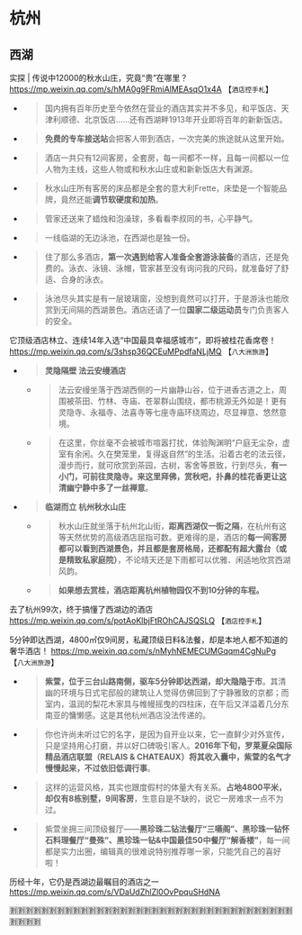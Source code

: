 
# 杭州

## 西湖

实探 | 传说中12000的秋水山庄，究竟“贵”在哪里？ https://mp.weixin.qq.com/s/hMA0g9FRmiAlMEAsqO1x4A  【`酒店控手札`】
- > 国内拥有百年历史至今依然在营业的酒店其实并不多见，和平饭店、天津利顺德、北京饭店......还有西湖畔1913年开业即将百年的新新饭店。
- > **免费的专车接送站**会把客人带到酒店，一次完美的旅途就从这里开始。
- > 酒店一共只有12间客房，全套房，每一间都不一样，且每一间都以一位人物为主线，这些人物或和秋水山庄或和新新饭店大有渊源。
- > 秋水山庄所有客房的床品都是全套的意大利Frette，床垫是一个智能品牌，竟然还能**调节软硬度和加热**。
- > 管家还送来了蜡烛和泡澡球，多看看李叔同的书，心平静气。
- > 一线临湖的无边泳池，在西湖也是独一份。
- > 住了那么多酒店，**第一次遇到给客人准备全套游泳装备**的酒店，还是免费的。泳衣、泳镜、泳帽，管家甚至没有询问我的尺码，就准备好了舒适、合身的泳衣。
- > 泳池尽头其实是有一层玻璃窗，没想到竟然可以打开，于是游泳也能欣赏到无间隔的西湖景色。酒店还请了一位**国家二级运动员**专门负责客人的安全。

它顶级酒店林立、连续14年入选“中国最具幸福感城市”，即将被桂花香席卷！ https://mp.weixin.qq.com/s/3shsp36QCEuMPpdfaNLjMQ  【`八大洲旅游`】
- > **灵隐隔壁  法云安缦酒店**
  * > 法云安缦坐落于西湖西侧的一片幽静山谷，位于进香古道之上，周围被茶田、竹林、寺庙、苍翠群山围绕，都市桃源无外如是！更有灵隐寺、永福寺、法喜寺等七座寺庙环绕周边，尽显禅意、悠然意境。
  * > 在这里，你丝毫不会被城市喧嚣打扰，体验陶渊明“户庭无尘杂，虚室有余闲。久在樊笼里，复得返自然”的生活。沿着古老的法云径，漫步而行，就可欣赏到茶园，古树，客舍等景致，行到尽头，**有一小门，可前往灵隐寺。来这里拜佛，赏秋吧，扑鼻的桂花香更让这清幽宁静中多了一丝禅意**。
- > **临湖而立  杭州秋水山庄**
  * > 秋水山庄就坐落于杭州北山街，**距离西湖仅一街之隔**，在杭州有这等天然优势的高级酒店屈指可数。更难得的是，酒店的**每一间客房都可以看到西湖景色，并且都是套房格局，还都配有超大露台（或是精致私家庭院）**，不论晴天还是下雨都可以优雅、闲适地欣赏西湖风韵。
  * > **如果想去赏桂，酒店距离杭州植物园仅不到10分钟的车程。**

去了杭州99次，终于搞懂了西湖边的酒店 https://mp.weixin.qq.com/s/potAoKlbjFtROhCAJSQSLQ  【`酒店控手札`】

5分钟即达西湖，4800㎡仅9间房，私藏顶级日料&法餐，却是本地人都不知道的奢华酒店！ https://mp.weixin.qq.com/s/nMyhNEMECUMGqqm4CgNuPg  【`八大洲旅游`】
- > **紫萱，位于三台山路南侧，驱车5分钟即达西湖，却大隐隐于市**。其清幽的环境与日式宅邸般的建筑让人觉得仿佛回到了宁静雅致的京都；而室内，温润的梨花木家具与帷幔摇曳的四柱床，在午后又洋溢着几分东南亚的慵懒感。这是其他杭州酒店没法传递的。
- > 你也许尚未听过它的名字，是因为自开业以来，它一直鲜少对外宣传，只是坚持用心打磨，并以好口碑吸引客人。**2016年下旬，罗莱夏朵国际精品酒店联盟（RELAIS & CHATEAUX）将其收入囊中，紫萱的名气才慢慢起来，不过依旧低调行事**。
- > 这样的运营风格，其实也跟度假村的体量大有关系。**占地4800平米，却仅有8栋别墅，9间客房**，生意自是不缺的，说它一房难求一点不为过。
- > 紫萱坐拥三间顶级餐厅——**黑珍珠二钻法餐厅“三嚥阁”、黑珍珠一钻怀石料理餐厅“曼殊”、黑珍珠一钻&中国最佳50中餐厅“解香楼”**，每一间都是实力出圈，编辑真的很难说特别推荐哪一家，只能凭自己的喜好啦！

历经十年，它仍是西湖边最瞩目的酒店之一 https://mp.weixin.qq.com/s/VDaUdZhlZl0OvPpquSHdNA

:u5272::u5272::u5272::u5272::u5272::u5272::u5272::u5272::u5272::u5272::u5272::u5272::u5272::u5272::u5272::u5272::u5272::u5272::u5272::u5272::u5272::u5272::u5272::u5272::u5272::u5272::u5272::u5272::u5272::u5272::u5272::u5272::u5272::u5272::u5272::u5272::u5272::u5272::u5272::u5272:
